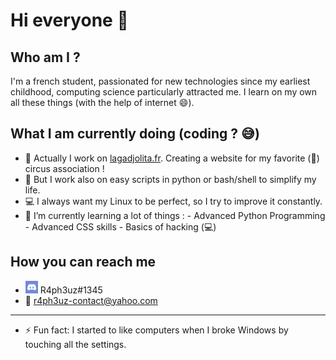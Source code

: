 # Hi everyone 👋

<!-- It's nice to look at this code but look at the code of my other repositories instead 😀 -->

## Who am I ?
  I'm a french student, passionated for new technologies since my earliest childhood, computing science particularly attracted me.
I learn on my own all these things (with the help of internet :smile:).

## What I am currently doing (coding ? 😅)

- 🎪 Actually I work on [lagadjolita.fr](https://lagadjolita.fr). Creating a website for my favorite (💓) circus association !
- 🐍 But I work also on easy scripts in python or bash/shell to simplify my life.
- 💻 I always want my Linux to be perfect, so I try to improve it constantly.
- 🌱 I’m currently learning a lot of things : 
      - Advanced Python Programming
      - Advanced CSS skills 
      - Basics of hacking (💻)

## How you can reach me
- ![Discord](https://github.com/R4ph3uz/r4ph3uz/blob/main/discord.png) R4ph3uz#1345
- 📧 [r4ph3uz-contact@yahoo.com](mailto:r4ph3uz-contact@yahoo.com)
___
- ⚡ Fun fact: I started to like computers when I broke Windows by touching all the settings.
